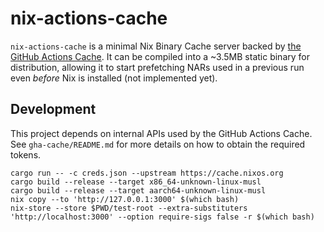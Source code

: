 # nix-actions-cache

`nix-actions-cache` is a minimal Nix Binary Cache server backed by [the GitHub Actions Cache](https://docs.github.com/en/actions/using-workflows/caching-dependencies-to-speed-up-workflows).
It can be compiled into a ~3.5MB static binary for distribution, allowing it to start prefetching NARs used in a previous run even _before_ Nix is installed (not implemented yet).

## Development

This project depends on internal APIs used by the GitHub Actions Cache.
See `gha-cache/README.md` for more details on how to obtain the required tokens.

```
cargo run -- -c creds.json --upstream https://cache.nixos.org
cargo build --release --target x86_64-unknown-linux-musl
cargo build --release --target aarch64-unknown-linux-musl
nix copy --to 'http://127.0.0.1:3000' $(which bash)
nix-store --store $PWD/test-root --extra-substituters 'http://localhost:3000' --option require-sigs false -r $(which bash)
```
